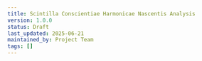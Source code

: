 ```yaml
---
title: Scintilla Conscientiae Harmonicae Nascentis Analysis
version: 1.0.0
status: Draft
last_updated: 2025-06-21
maintained_by: Project Team
tags: []
---
```

